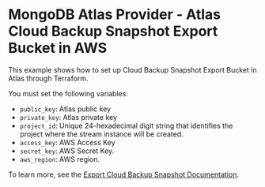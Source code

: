 # MongoDB Atlas Provider - Atlas Cloud Backup Snapshot Export Bucket in AWS

This example shows how to set up Cloud Backup Snapshot Export Bucket in Atlas through Terraform.

You must set the following variables:

- `public_key`: Atlas public key
- `private_key`: Atlas  private key
- `project_id`: Unique 24-hexadecimal digit string that identifies the project where the stream instance will be created.
- `access_key`: AWS Access Key
- `secret_key`: AWS Secret Key.
- `aws_region`: AWS region.

To learn more, see the [Export Cloud Backup Snapshot Documentation](https://www.mongodb.com/docs/atlas/backup/cloud-backup/export/).


